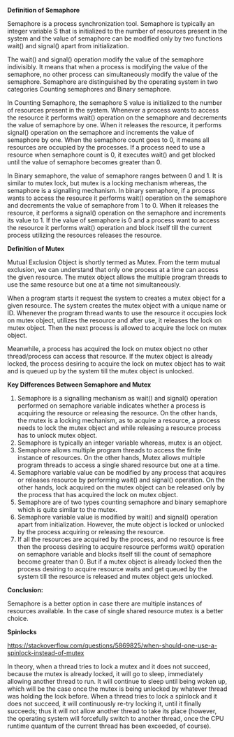 **Definition of Semaphore**

Semaphore is a process synchronization tool. Semaphore is typically an integer variable S that is initialized to the number of resources present in the system and the value of semaphore can be modified only by two functions wait() and signal() apart from initialization.

The wait() and signal() operation modify the value of the semaphore indivisibly. It means that when a process is modifying the value of the semaphore, no other process can simultaneously modify the value of the semaphore. Semaphore are distinguished by the operating system in two categories Counting semaphores and Binary semaphore.

In Counting Semaphore, the semaphore S value is initialized to the number of resources present in the system. Whenever a process wants to access the resource it performs wait() operation on the semaphore and decrements the value of semaphore by one. When it releases the resource, it performs signal() operation on the semaphore and increments the value of semaphore by one. When the semaphore count goes to 0, it means all resources are occupied by the processes. If a process need to use a resource when semaphore count is 0, it executes wait() and get blocked until the value of semaphore becomes greater than 0.

In Binary semaphore, the value of semaphore ranges between 0 and 1. It is similar to mutex lock, but mutex is a locking mechanism whereas, the semaphore is a signalling mechanism. In binary semaphore, if a process wants to access the resource it performs wait() operation on the semaphore and decrements the value of semaphore from 1 to 0. When it releases the resource, it performs a signal() operation on the semaphore and increments its value to 1. If the value of semaphore is 0 and a process want to access the resource it performs wait() operation and block itself till the current process utilizing the resources releases the resource.

**Definition of Mutex**

Mutual Exclusion Object is shortly termed as Mutex. From the term mutual exclusion, we can understand that only one process at a time can access the given resource. The mutex object allows the multiple program threads to use the same resource but one at a time not simultaneously.

When a program starts it request the system to creates a mutex object for a given resource. The system creates the mutex object with a unique name or ID. Whenever the program thread wants to use the resource it occupies lock on mutex object, utilizes the resource and after use, it releases the lock on mutex object. Then the next process is allowed to acquire the lock on mutex object.

Meanwhile, a process has acquired the lock on mutex object no other thread/process can access that resource. If the mutex object is already locked, the process desiring to acquire the lock on mutex object has to wait and is queued up by the system till the mutex object is unlocked.

**Key Differences Between Semaphore and Mutex**

1. Semaphore is a signalling mechanism as wait() and signal() operation performed on semaphore variable indicates whether a process is acquiring the resource or releasing the resource. On the other hands, the mutex is a locking mechanism, as to acquire a resource, a process needs to lock the mutex object and while releasing a resource process has to unlock mutex object.
2. Semaphore is typically an integer variable whereas, mutex is an object.
3. Semaphore allows multiple program threads to access the finite instance of resources. On the other hands, Mutex allows multiple program threads to access a single shared resource but one at a time.
4. Semaphore variable value can be modified by any process that acquires or releases resource by performing wait() and signal() operation. On the other hands, lock acquired on the mutex object can be released only by the process that has acquired the lock on mutex object.
5. Semaphore are of two types counting semaphore and binary semaphore which is quite similar to the mutex.
6. Semaphore variable value is modified by wait() and signal() operation apart from initialization. However, the mute object is locked or unlocked by the process acquiring or releasing the resource.
7. If all the resources are acquired by the process, and no resource is free then the process desiring to acquire resource performs wait() operation on semaphore variable and blocks itself till the count of semaphore become greater than 0. But if a mutex object is already locked then the process desiring to acquire resource waits and get queued by the system till the resource is released and mutex object gets unlocked.

**Conclusion:**

Semaphore is a better option in case there are multiple instances of resources available. In the case of single shared resource mutex is a better choice.


**Spinlocks**

https://stackoverflow.com/questions/5869825/when-should-one-use-a-spinlock-instead-of-mutex

In theory, when a thread tries to lock a mutex and it does not succeed, because the mutex is already locked, it will go to sleep, immediately allowing another thread to run. It will continue to sleep until being woken up, which will be the case once the mutex is being unlocked by whatever thread was holding the lock before. When a thread tries to lock a spinlock and it does not succeed, it will continuously re-try locking it, until it finally succeeds; thus it will not allow another thread to take its place (however, the operating system will forcefully switch to another thread, once the CPU runtime quantum of the current thread has been exceeded, of course).
